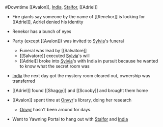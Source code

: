 #Downtime 
[[Avalon]], [India](PCs/Current/India.md), [Stalfor](PCs/Current/Stalfor.md), [[Adriel]]

- Fire giants say someone by the name of [[Renekor]] is looking for [[Adriel]], Adriel denied his identity
- Renekor has a bunch of eyes

- Party (except [[Avalon]]) was invited to [Sylvia](Sylvia.md)'s funeral
	- Funeral was lead by [[Salvatore]]
	- [[Salvatore]] executed [Sylvia](Sylvia.md)'s will
	- [[Adriel]] broke into [Sylvia](Sylvia.md)'s with India in pursuit because he wanted to know what the secret room was

- [India](PCs/Current/India.md) the next day got the mystery room cleared out, ownership was transferred
- [[Adriel]] found [[Shaggy]] and [[Scooby]] and brought them home

- [[Avalon]] spent time at [Onvyr](NPCs/Living/Onvyr.md)'s library, doing her research
	- [Onvyr](NPCs/Living/Onvyr.md) hasn't been around for days

- Went to Yawning Portal to hang out with [Stalfor](PCs/Current/Stalfor.md) and [India](PCs/Current/India.md)